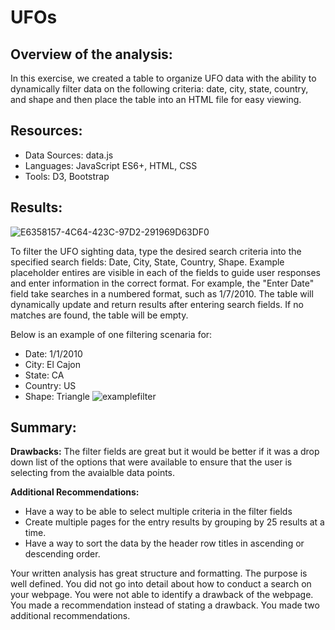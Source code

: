 # **UFOs**

## **Overview of the analysis:**
In this exercise, we created a table to organize UFO data with the ability to dynamically filter data on the following criteria: date, city, state, country, and shape and then place the table into an HTML file for easy viewing. 

## **Resources:**
* Data Sources: data.js
* Languages: JavaScript ES6+, HTML, CSS
* Tools: D3, Bootstrap

## **Results:**
![E6358157-4C64-423C-97D2-291969D63DF0](https://user-images.githubusercontent.com/110875578/198175345-6951974e-0d1b-415b-8214-edae0e2c1837.jpg)

To filter the UFO sighting data, type the desired search criteria into the specified search fields: Date, City, State, Country, Shape. Example placeholder entires are visible in each of the fields to guide user responses and enter information in the correct format. For example, the "Enter Date" field take searches in a numbered format, such as 1/7/2010. The table will dynamically update and return results after entering search fields. If no matches are found, the table will be empty.

Below is an example of one filtering scenaria for: 
* Date: 1/1/2010
* City: El Cajon
* State: CA
* Country: US
* Shape: Triangle
![examplefilter](https://user-images.githubusercontent.com/110875578/199590465-ed6c0919-1319-4311-a61f-99a8226a0a3b.png)



## **Summary:**
**Drawbacks:** The filter fields are great but it would be better if it was a drop down list of the options that were available to ensure that the user is selecting from the avaialble data points.

**Additional Recommendations:** 
* Have a way to be able to select multiple criteria in the filter fields
* Create multiple pages for the entry results by grouping by 25 results at a time.
* Have a way to sort the data by the header row titles in ascending or descending order.

Your written analysis has great structure and formatting. The purpose is well defined. You did not go into detail about how to conduct a search on your webpage. You were not able to identify a drawback of the webpage. You made a recommendation instead of stating a drawback. You made two additional recommendations. 

